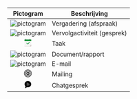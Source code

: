 <!-- markdownlint-disable-file MD041 -->
| Pictogram | Beschrijving |
|:-:|---|
| ![pictogram](../../../../common/icons/appointment.png) | Vergadering (afspraak) |
| ![pictogram](../../../../common/icons/appointment.png) | Vervolgactiviteit (gesprek) |
| ![pictogram](../../../../common/icons/appointment-task.png) | Taak |
| ![pictogram](../../../../common/icons/document.png) | Document/rapport |
| ![pictogram](../../../../common/icons/email.png) | E-mail |
| ![pictogram](../../../../common/icons/mailings.png) | Mailing |
| ![pictogram](../../../../common/icons/chat.png) | Chatgesprek |
